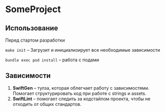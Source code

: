 # SomeProject



## Использование 

Перед стартом разработки 

`make init`  – Загрузит и инициализирует все необходимые зависимости

`bundle exec pod install` – работа с подами

## Зависимости

1. **SwiftGen** – тулза, которая облегчает работу с зависимостями. Помогает структурировать код при работе с strings и assets.
2. **SwiftLint** – помогает следить за кодстайлом проекта, чтобы не отходить от общих стандартов.
